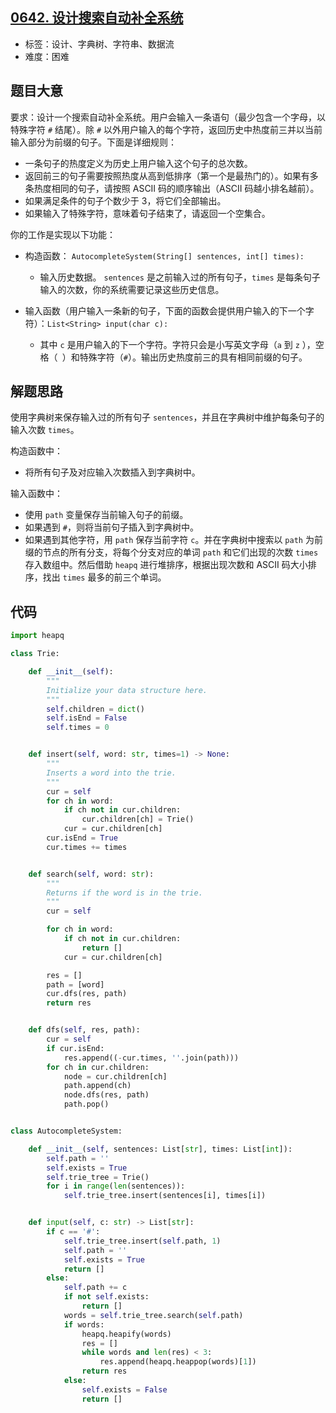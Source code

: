 ## [0642. 设计搜索自动补全系统](https://leetcode-cn.com/problems/design-search-autocomplete-system/)

- 标签：设计、字典树、字符串、数据流
- 难度：困难

## 题目大意

要求：设计一个搜索自动补全系统。用户会输入一条语句（最少包含一个字母，以特殊字符 `#` 结尾）。除 `#` 以外用户输入的每个字符，返回历史中热度前三并以当前输入部分为前缀的句子。下面是详细规则：

- 一条句子的热度定义为历史上用户输入这个句子的总次数。
- 返回前三的句子需要按照热度从高到低排序（第一个是最热门的）。如果有多条热度相同的句子，请按照 ASCII 码的顺序输出（ASCII 码越小排名越前）。
- 如果满足条件的句子个数少于 3，将它们全部输出。
- 如果输入了特殊字符，意味着句子结束了，请返回一个空集合。

你的工作是实现以下功能：

- 构造函数： `AutocompleteSystem(String[] sentences, int[] times):` 
  - 输入历史数据。 `sentences` 是之前输入过的所有句子，`times` 是每条句子输入的次数，你的系统需要记录这些历史信息。

- 输入函数（用户输入一条新的句子，下面的函数会提供用户输入的下一个字符）：`List<String> input(char c):` 
  - 其中 `c` 是用户输入的下一个字符。字符只会是小写英文字母（`a` 到 `z` ），空格（` `）和特殊字符（`#`）。输出历史热度前三的具有相同前缀的句子。

## 解题思路

使用字典树来保存输入过的所有句子 `sentences`，并且在字典树中维护每条句子的输入次数 `times`。

构造函数中：

- 将所有句子及对应输入次数插入到字典树中。

输入函数中：

- 使用 `path` 变量保存当前输入句子的前缀。
- 如果遇到 `#`，则将当前句子插入到字典树中。
- 如果遇到其他字符，用 `path` 保存当前字符 `c`。并在字典树中搜索以 `path` 为前缀的节点的所有分支，将每个分支对应的单词 `path` 和它们出现的次数 `times` 存入数组中。然后借助 `heapq` 进行堆排序，根据出现次数和 ASCII 码大小排序，找出 `times` 最多的前三个单词。

## 代码

```Python
import heapq

class Trie:

    def __init__(self):
        """
        Initialize your data structure here.
        """
        self.children = dict()
        self.isEnd = False
        self.times = 0


    def insert(self, word: str, times=1) -> None:
        """
        Inserts a word into the trie.
        """
        cur = self
        for ch in word:
            if ch not in cur.children:
                cur.children[ch] = Trie()
            cur = cur.children[ch]
        cur.isEnd = True
        cur.times += times


    def search(self, word: str):
        """
        Returns if the word is in the trie.
        """
        cur = self

        for ch in word:
            if ch not in cur.children:
                return []
            cur = cur.children[ch]

        res = []
        path = [word]
        cur.dfs(res, path)
        return res


    def dfs(self, res, path):
        cur = self
        if cur.isEnd:
            res.append((-cur.times, ''.join(path)))
        for ch in cur.children:
            node = cur.children[ch]
            path.append(ch)
            node.dfs(res, path)
            path.pop()


class AutocompleteSystem:

    def __init__(self, sentences: List[str], times: List[int]):
        self.path = ''
        self.exists = True
        self.trie_tree = Trie()
        for i in range(len(sentences)):
            self.trie_tree.insert(sentences[i], times[i])


    def input(self, c: str) -> List[str]:
        if c == '#':
            self.trie_tree.insert(self.path, 1)
            self.path = ''
            self.exists = True
            return []
        else:
            self.path += c
            if not self.exists:
                return []
            words = self.trie_tree.search(self.path)
            if words:
                heapq.heapify(words)
                res = []
                while words and len(res) < 3:
                    res.append(heapq.heappop(words)[1])
                return res
            else:
                self.exists = False
                return []
```

